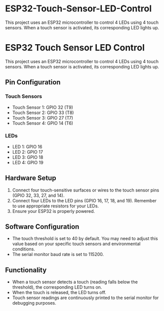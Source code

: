 # ESP32-Touch-Sensor-LED-Control
This project uses an ESP32 microcontroller to control 4 LEDs using 4 touch sensors. When a touch sensor is activated, its corresponding LED lights up.
# ESP32 Touch Sensor LED Control

This project uses an ESP32 microcontroller to control 4 LEDs using 4 touch sensors. When a touch sensor is activated, its corresponding LED lights up.

## Pin Configuration

### Touch Sensors
- Touch Sensor 1: GPIO 32 (T9)
- Touch Sensor 2: GPIO 33 (T8)
- Touch Sensor 3: GPIO 27 (T7)
- Touch Sensor 4: GPIO 14 (T6)

### LEDs
- LED 1: GPIO 16
- LED 2: GPIO 17
- LED 3: GPIO 18
- LED 4: GPIO 19

## Hardware Setup

1. Connect four touch-sensitive surfaces or wires to the touch sensor pins (GPIO 32, 33, 27, and 14).
2. Connect four LEDs to the LED pins (GPIO 16, 17, 18, and 19). Remember to use appropriate resistors for your LEDs.
3. Ensure your ESP32 is properly powered.

## Software Configuration

- The touch threshold is set to 40 by default. You may need to adjust this value based on your specific touch sensors and environmental conditions.
- The serial monitor baud rate is set to 115200.

## Functionality

- When a touch sensor detects a touch (reading falls below the threshold), the corresponding LED turns on.
- When the touch is released, the LED turns off.
- Touch sensor readings are continuously printed to the serial monitor for debugging purposes.


  
